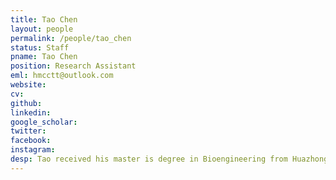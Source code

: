 ```yaml
---
title: Tao Chen
layout: people
permalink: /people/tao_chen
status: Staff
pname: Tao Chen
position: Research Assistant
eml: hmcctt@outlook.com
website: 
cv: 
github: 
linkedin:
google_scholar: 
twitter: 
facebook: 
instagram:
desp: Tao received his master is degree in Bioengineering from Huazhong Agricultural University in 2020. His research focuses on analysis of single cell RNA-seq with human or mouse development data, and develops transposon analysis tools based on single-cell sequencing data.
---
```

